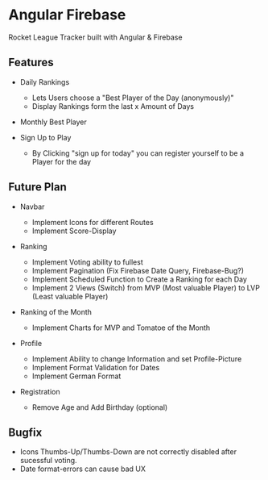 # Angular Firebase
 Rocket League Tracker built with Angular & Firebase


## Features

- Daily Rankings
  - Lets Users choose a "Best Player of the Day (anonymously)"
  - Display Rankings form the last x Amount of Days

- Monthly Best Player

- Sign Up to Play
  - By Clicking "sign up for today" you can register yourself to be a Player for the day


## Future Plan

- Navbar
  - Implement Icons for different Routes
  - Implement Score-Display

- Ranking
  - Implement Voting ability to fullest
  - Implement Pagination (Fix Firebase Date Query, Firebase-Bug?)
  - Implement Scheduled Function to Create a Ranking for each Day
  - Implement 2 Views (Switch) from MVP (Most valuable Player) to LVP (Least valuable Player)

- Ranking of the Month
  - Implement Charts for MVP and Tomatoe of the Month

- Profile
  - Implement Ability to change Information and set Profile-Picture
  - Implement Format Validation for Dates
  - Implement German Format

- Registration
  - Remove Age and Add Birthday (optional)


## Bugfix
- Icons Thumbs-Up/Thumbs-Down are not correctly disabled after sucessful voting.
- Date format-errors can cause bad UX
